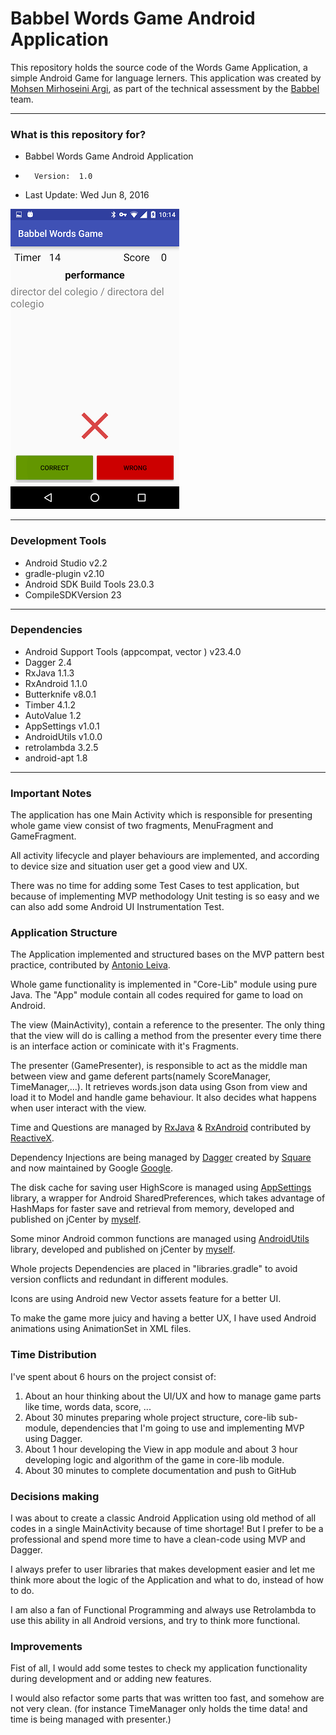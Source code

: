 Babbel Words Game Android Application
=====================================

This repository holds the source code of the Words Game Application, a simple Android Game for language lerners.
This application was created by [Mohsen Mirhoseini Argi](http://mirhoseini.com), as part of the technical assessment by the [Babbel](http://babbel.com) team.

--------------------
### What is this repository for? ###

* Babbel Words Game Android Application
*       Version:  1.0
* Last Update: Wed Jun 8, 2016

![Screenshot](screenshot2.png)

--------------------
### Development Tools ###

* Android Studio v2.2
* gradle-plugin v2.10
* Android SDK Build Tools 23.0.3
* CompileSDKVersion 23

--------------------
### Dependencies ###

* Android Support Tools (appcompat, vector ) v23.4.0
* Dagger 2.4
* RxJava 1.1.3
* RxAndroid 1.1.0
* Butterknife v8.0.1
* Timber 4.1.2
* AutoValue 1.2
* AppSettings v1.0.1
* AndroidUtils v1.0.0
* retrolambda 3.2.5
* android-apt 1.8

--------------------
### Important Notes ###

The application has one Main Activity which is responsible for presenting whole game view consist of two fragments, MenuFragment and GameFragment.

All activity lifecycle and player behaviours are implemented, and according to device size and situation user get a good view and UX.

There was no time for adding some Test Cases to test application, but because of implementing MVP methodology Unit testing is so easy and we can also add some Android UI Instrumentation Test.

### Application Structure ###

The Application implemented and structured bases on the MVP pattern best practice, contributed by [Antonio Leiva](http://antonioleiva.com/mvp-android/).

Whole game functionality is implemented in "Core-Lib" module using pure Java. The "App" module contain all codes required for game to load on Android.

The view (MainActivity), contain a reference to the presenter. The only thing that the view will do is calling a method from the presenter every time there is an interface action or cominicate with it's Fragments.

The presenter (GamePresenter), is responsible to act as the middle man between view and game deferent parts(namely ScoreManager, TimeManager,...). It retrieves words.json data using Gson from view and load it to Model and handle game behaviour. It also decides what happens when user interact with the view.

Time and Questions are managed by [RxJava](https://github.com/ReactiveX/RxJava) & [RxAndroid](https://github.com/ReactiveX/RxAndroid) contributed by [ReactiveX](http://reactivex.io).

Dependency Injections are being managed by [Dagger](https://github.com/google/dagger) created by [Square](http://square.github.io) and now maintained by Google [Google](http://google.github.io/dagger/).

The disk cache for saving user HighScore is managed using [AppSettings](https://github.com/mmirhoseini/app_settings) library, a wrapper for Android SharedPreferences, which takes advantage of HashMaps for faster save and retrieval from memory, developed and published on jCenter by [myself](http://mirhoseini.com).

Some minor Android common functions are managed using [AndroidUtils](https://github.com/mmirhoseini/utils) library, developed and published on jCenter by [myself](http://mirhoseini.com).

Whole projects Dependencies are placed in "libraries.gradle" to avoid version conflicts and redundant in different modules.

Icons are using Android new Vector assets feature for a better UI.

To make the game more juicy and having a better UX, I have used Android animations using AnimationSet in XML files.

### Time Distribution ###

I've spent about 6 hours on the project consist of:
<ol>
<li>About an hour thinking about the UI/UX and how to manage game parts like time, words data, score, ...</li>
<li>About 30 minutes preparing whole project structure, core-lib sub-module, dependencies that I'm going to use and implementing MVP using Dagger.</li>
<li>About 1 hour developing the View in app module and about 3 hour developing logic and algorithm of the game in core-lib module.</li>
<li>About 30 minutes to complete documentation and push to GitHub</li>
</ol>

### Decisions making ###

I was about to create a classic Android Application using old method of all codes in a single MainActivity because of time shortage!
But I prefer to be a professional and spend more time to have a clean-code using MVP and Dagger.

I always prefer to user libraries that makes development easier and let me think more about the logic of the Application and what to do, instead of how to do.

I am also a fan of Functional Programming and always use Retrolambda to use this ability in all Android versions, and try to think more functional.

### Improvements ###

Fist of all, I would add some testes to check my application functionality during development and or adding new features.

I would also refactor some parts that was written too fast, and somehow are not very clean. (for instance TimeManager only holds the time data! and time is being managed with presenter.)